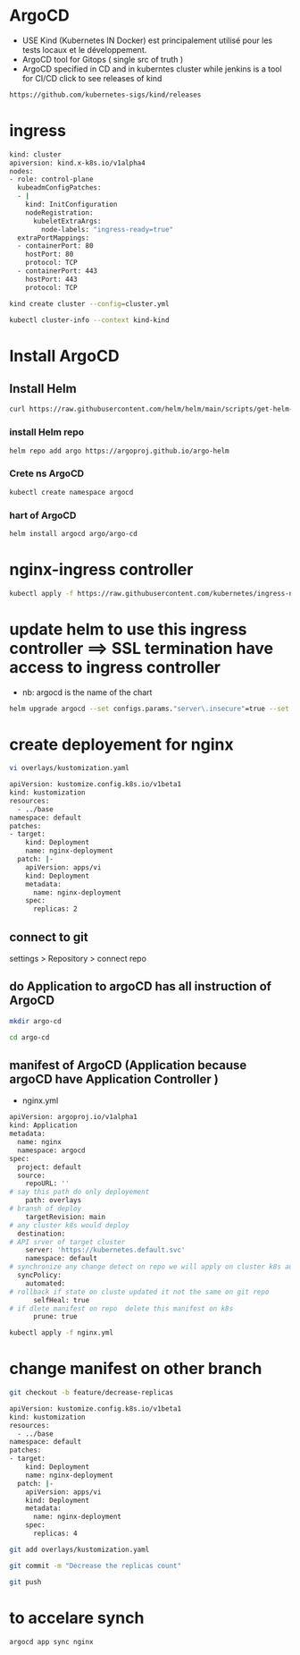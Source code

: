 # ArgoCD
- USE Kind (Kubernetes IN Docker) est principalement utilisé pour les tests locaux et le développement.
- ArgoCD tool for Gitops ( single src of truth )
- ArgoCD specified in CD and in kuberntes cluster while jenkins is a tool for CI/CD
click to see releases of kind
```bash
https://github.com/kubernetes-sigs/kind/releases
```
# ingress
```bash
kind: cluster
apiversion: kind.x-k8s.io/v1alpha4
nodes:
- role: control-plane
  kubeadmConfigPatches:
  - |
    kind: InitConfiguration
    nodeRegistration:
      kubeletExtraArgs:
        node-labels: "ingress-ready=true"
  extraPortMappings:
  - containerPort: 80
    hostPort: 80
    protocol: TCP
  - containerPort: 443
    hostPort: 443
    protocol: TCP
```
```bash
kind create cluster --config=cluster.yml
```
```bash
kubectl cluster-info --context kind-kind
```
# Install ArgoCD
## Install Helm
```bash
curl https://raw.githubusercontent.com/helm/helm/main/scripts/get-helm-3 | bash
```
### install Helm repo
```bash
helm repo add argo https://argoproj.github.io/argo-helm
```
### Crete ns ArgoCD 
```bash
kubectl create namespace argocd
```
### hart of ArgoCD
```bash
helm install argocd argo/argo-cd
```
# nginx-ingress controller
```bash
kubectl apply -f https://raw.githubusercontent.com/kubernetes/ingress-nginx/deploy/static/provider/kind/deploy.yaml
```
# update helm to use this ingress controller ==> SSL termination have access to ingress controller 
- nb: argocd is the name of the chart
```bash
helm upgrade argocd --set configs.params."server\.insecure"=true --set server.ingress.enabled=true --set server.ingress.ingressClassName="nginx" -n argocd argo/argo-cd
```
# create deployement for nginx
```bash
vi overlays/kustomization.yaml
```
```bash
apiVersion: kustomize.config.k8s.io/v1beta1
kind: kustomization
resources:
  - ../base
namespace: default
patches:
- target:
    kind: Deployment
    name: nginx-deployment
  patch: |-
    apiVersion: apps/vi
    kind: Deployment
    metadata:
      name: nginx-deployment
    spec:
      replicas: 2
```
## connect to git
settings > Repository  > connect repo 
## do Application to argoCD has all instruction of ArgoCD 
```bash
mkdir argo-cd
```
```bash
cd argo-cd
```
## manifest of ArgoCD (Application because argoCD have Application Controller )
- nginx.yml
```bash
apiVersion: argoproj.io/v1alpha1
kind: Application
metadata:
  name: nginx
  namespace: argocd
spec:
  project: default
  source:
    repoURL: ''
# say this path do only deployement
    path: overlays
# bransh of deploy
    targetRevision: main
# any cluster k8s would deploy
  destination:
# API srver of target cluster
    server: 'https://kubernetes.default.svc'
    namespace: default
# synchronize any change detect on repo we will apply on cluster k8s auto or manually
  syncPolicy:
    automated:
# rollback if state on cluste updated it not the same on git repo
      selfHeal: true
# if dlete manifest on repo  delete this manifest on k8s
      prune: true
```
```bash
kubectl apply -f nginx.yml
```
# change manifest on other branch
```bash
git checkout -b feature/decrease-replicas
```

```bash
apiVersion: kustomize.config.k8s.io/v1beta1
kind: kustomization
resources:
  - ../base
namespace: default
patches:
- target:
    kind: Deployment
    name: nginx-deployment
  patch: |-
    apiVersion: apps/vi
    kind: Deployment
    metadata:
      name: nginx-deployment
    spec:
      replicas: 4
```
```bash
git add overlays/kustomization.yaml
```
```bash
git commit -m "Decrease the replicas count"
```
```bash
git push
```
# to accelare synch 
```bash
argocd app sync nginx
```










